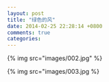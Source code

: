 ```yaml
---
layout: post
title: "绿色的风"
date: 2014-02-25 22:28:14 +0800
comments: true
categories: 
---
```


{% img src="images/002.jpg" %}

<!--more-->

{% img src="images/003.jpg %}

